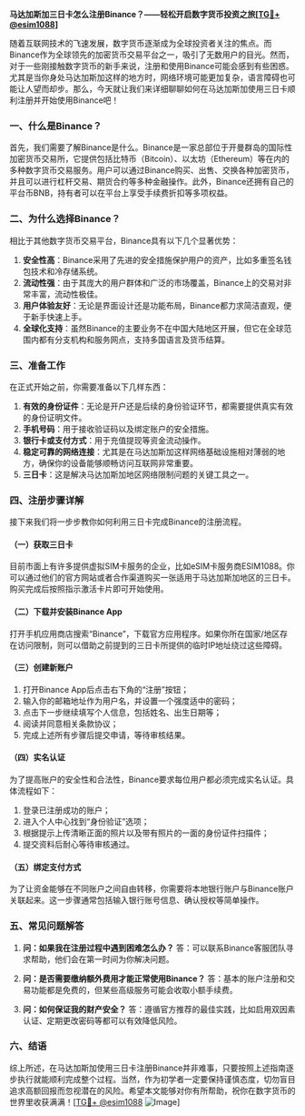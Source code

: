 **马达加斯加三日卡怎么注册Binance？——轻松开启数字货币投资之旅[[TG💪+ @esim1088](https://t.me/s/esim1088)]**

随着互联网技术的飞速发展，数字货币逐渐成为全球投资者关注的焦点。而Binance作为全球领先的加密货币交易平台之一，吸引了无数用户的目光。然而，对于一些刚接触数字货币的新手来说，注册和使用Binance可能会感到有些困惑。尤其是当你身处马达加斯加这样的地方时，网络环境可能更加复杂，语言障碍也可能让人望而却步。那么，今天就让我们来详细聊聊如何在马达加斯加使用三日卡顺利注册并开始使用Binance吧！

### 一、什么是Binance？

首先，我们需要了解Binance是什么。Binance是一家总部位于开曼群岛的国际性加密货币交易所，它提供包括比特币（Bitcoin）、以太坊（Ethereum）等在内的多种数字货币交易服务。用户可以通过Binance购买、出售、交换各种加密货币，并且可以进行杠杆交易、期货合约等多种金融操作。此外，Binance还拥有自己的平台币BNB，持有者可以在平台上享受手续费折扣等多项权益。

### 二、为什么选择Binance？

相比于其他数字货币交易平台，Binance具有以下几个显著优势：

1. **安全性高**：Binance采用了先进的安全措施保护用户的资产，比如多重签名钱包技术和冷存储系统。
2. **流动性强**：由于其庞大的用户群体和广泛的市场覆盖，Binance上的交易对非常丰富，流动性极佳。
3. **用户体验友好**：无论是界面设计还是功能布局，Binance都力求简洁直观，便于新手快速上手。
4. **全球化支持**：虽然Binance的主要业务不在中国大陆地区开展，但它在全球范围内都有分支机构和服务网点，支持多国语言及货币结算。

### 三、准备工作

在正式开始之前，你需要准备以下几样东西：

1. **有效的身份证件**：无论是开户还是后续的身份验证环节，都需要提供真实有效的身份证明文件。
2. **手机号码**：用于接收验证码以及绑定账户的安全措施。
3. **银行卡或支付方式**：用于充值提现等资金流动操作。
4. **稳定可靠的网络连接**：尤其是在马达加斯加这样网络基础设施相对薄弱的地方，确保你的设备能够顺畅访问互联网非常重要。
5. **三日卡**：这是解决马达加斯加地区网络限制问题的关键工具之一。

### 四、注册步骤详解

接下来我们将一步步教你如何利用三日卡完成Binance的注册流程。

#### （一）获取三日卡

目前市面上有许多提供虚拟SIM卡服务的企业，比如eSIM卡服务商ESIM1088。你可以通过他们的官方网站或者合作渠道购买一张适用于马达加斯加地区的三日卡。购买完成后按照指示激活卡片即可开始使用。

#### （二）下载并安装Binance App

打开手机应用商店搜索“Binance”，下载官方应用程序。如果你所在国家/地区存在访问限制，则可以借助之前提到的三日卡所提供的临时IP地址绕过这些障碍。

#### （三）创建新账户

1. 打开Binance App后点击右下角的“注册”按钮；
2. 输入你的邮箱地址作为用户名，并设置一个强度适中的密码；
3. 点击下一步继续填写个人信息，包括姓名、出生日期等；
4. 阅读并同意相关条款协议；
5. 完成上述所有步骤后提交申请，等待审核结果。

#### （四）实名认证

为了提高账户的安全性和合法性，Binance要求每位用户都必须完成实名认证。具体流程如下：

1. 登录已注册成功的账户；
2. 进入个人中心找到“身份验证”选项；
3. 根据提示上传清晰正面的照片以及带有照片的一面的身份证件扫描件；
4. 提交资料后耐心等待审核通过。

#### （五）绑定支付方式

为了让资金能够在不同账户之间自由转移，你需要将本地银行账户与Binance账户关联起来。这一步骤通常包括输入银行账号信息、确认授权等简单操作。

### 五、常见问题解答

1. **问：如果我在注册过程中遇到困难怎么办？**
   答：可以联系Binance客服团队寻求帮助，他们会在第一时间为你解决问题。

2. **问：是否需要缴纳额外费用才能正常使用Binance？**
   答：基本的账户注册和交易功能都是免费的，但某些高级服务可能会收取小额手续费。

3. **问：如何保证我的财产安全？**
   答：遵循官方推荐的最佳实践，比如启用双因素认证、定期更改密码等都可以有效降低风险。

### 六、结语

综上所述，在马达加斯加使用三日卡注册Binance并非难事，只要按照上述指南逐步执行就能顺利完成整个过程。当然，作为初学者一定要保持谨慎态度，切勿盲目追求高额回报而忽视潜在的风险。希望本文能够对你有所帮助，祝你在数字货币的世界里收获满满！[[TG💪+ @esim1088](https://t.me/s/esim1088) ![Image](https://i.postimg.cc/4NQfJmqS/Snipaste-2025-05-13-00-14-12.png)]